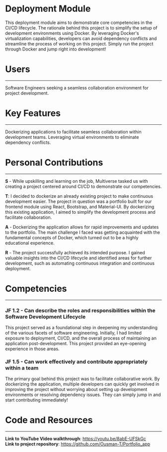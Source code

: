 # Deployment Module
This deployment module aims to demonstrate core competencies in the CI/CD lifecycle. The rationale behind this project is to simplify the setup of development environments using Docker. By leveraging Docker's virtualization capabilities, developers can avoid dependency conflicts and streamline the process of working on this project. Simply run the project through Docker and jump right into development!

# Users
___
Software Engineers seeking a seamless collaboration environment for project development.
# Key Features
___
Dockerizing applications to facilitate seamless collaboration within development teams.
Leveraging virtual environments to eliminate dependency conflicts.
# Personal Contributions
____
**S** - While upskilling and learning on the job, Multiverse tasked us with creating a project centered around CI/CD to demonstrate our competencies.

**T**: I decided to dockerize an already existing project to make continuous development easier. The project in question was a portfolio built for our frontend module using React, Bootstrap, and Material-UI. By dockerizing this existing application, I aimed to simplify the development process and facilitate collaboration.

**A** - Dockerizing the application allows for rapid improvements and updates to the portfolio. The main challenge I faced was getting acquainted with the fundamental concepts of Docker, which turned out to be a highly educational experience.

**R** - The project successfully achieved its intended purpose. I gained valuable insights into the CI/CD lifecycle and identified areas for further development, such as automating continuous integration and continuous deployment.

# Competencies
___
### JF 1.2 - Can describe the roles and responsibilities within the Software Development Lifecycle
This project served as a foundational step in deepening my understanding of the various facets of software engineering. Initially, I had limited exposure to deployment, CI/CD, and the overall process of maintaining an application post-development. This project provided an eye-opening experience in those areas.

### JF 1.5 - Can work effectively and contribute appropriately within a team
The primary goal behind this project was to facilitate collaborative work. By dockerizing the application, multiple developers can quickly get involved in improving the project without worrying about setting up development environments or resolving dependency issues. They can simply jump in and start contributing immediately!

# Code and Resources
___
**Link to YouTube Video walkthrough**: https://youtu.be/8abE-UFSkGc <br/>
**Link to project repository**: https://github.com/Ousman-T/Portfolio_app